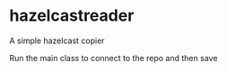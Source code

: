 # hazelcastreader
A simple hazelcast copier


Run the main class to connect to the repo and then save
